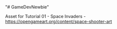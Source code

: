 "# GameDevNewbie" 

Asset for  Tutorial 01 - Space Invaders - https://opengameart.org/content/space-shooter-art